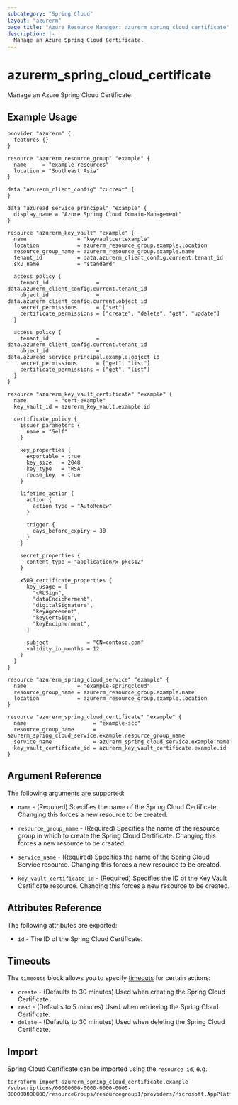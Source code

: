 ```yaml
---
subcategory: "Spring Cloud"
layout: "azurerm"
page_title: "Azure Resource Manager: azurerm_spring_cloud_certificate"
description: |-
  Manage an Azure Spring Cloud Certificate.
---
```


# azurerm_spring_cloud_certificate

Manage an Azure Spring Cloud Certificate.

## Example Usage

```hcl
provider "azurerm" {
  features {}
}

resource "azurerm_resource_group" "example" {
  name     = "example-resources"
  location = "Southeast Asia"
}

data "azurerm_client_config" "current" {
}

data "azuread_service_principal" "example" {
  display_name = "Azure Spring Cloud Domain-Management"
}

resource "azurerm_key_vault" "example" {
  name                = "keyvaultcertexample"
  location            = azurerm_resource_group.example.location
  resource_group_name = azurerm_resource_group.example.name
  tenant_id           = data.azurerm_client_config.current.tenant_id
  sku_name            = "standard"

  access_policy {
    tenant_id               = data.azurerm_client_config.current.tenant_id
    object_id               = data.azurerm_client_config.current.object_id
    secret_permissions      = ["set"]
    certificate_permissions = ["create", "delete", "get", "update"]
  }

  access_policy {
    tenant_id               = data.azurerm_client_config.current.tenant_id
    object_id               = data.azuread_service_principal.example.object_id
    secret_permissions      = ["get", "list"]
    certificate_permissions = ["get", "list"]
  }
}

resource "azurerm_key_vault_certificate" "example" {
  name         = "cert-example"
  key_vault_id = azurerm_key_vault.example.id

  certificate_policy {
    issuer_parameters {
      name = "Self"
    }

    key_properties {
      exportable = true
      key_size   = 2048
      key_type   = "RSA"
      reuse_key  = true
    }

    lifetime_action {
      action {
        action_type = "AutoRenew"
      }

      trigger {
        days_before_expiry = 30
      }
    }

    secret_properties {
      content_type = "application/x-pkcs12"
    }

    x509_certificate_properties {
      key_usage = [
        "cRLSign",
        "dataEncipherment",
        "digitalSignature",
        "keyAgreement",
        "keyCertSign",
        "keyEncipherment",
      ]

      subject            = "CN=contoso.com"
      validity_in_months = 12
    }
  }
}

resource "azurerm_spring_cloud_service" "example" {
  name                = "example-springcloud"
  resource_group_name = azurerm_resource_group.example.name
  location            = azurerm_resource_group.example.location
}

resource "azurerm_spring_cloud_certificate" "example" {
  name                     = "example-scc"
  resource_group_name      = azurerm_spring_cloud_service.example.resource_group_name
  service_name             = azurerm_spring_cloud_service.example.name
  key_vault_certificate_id = azurerm_key_vault_certificate.example.id
}
```

## Argument Reference

The following arguments are supported:

* `name` - (Required) Specifies the name of the Spring Cloud Certificate. Changing this forces a new resource to be created.

* `resource_group_name` - (Required) Specifies the name of the resource group in which to create the Spring Cloud Certificate. Changing this forces a new resource to be created.

* `service_name` - (Required) Specifies the name of the Spring Cloud Service resource. Changing this forces a new resource to be created.

* `key_vault_certificate_id` - (Required) Specifies the ID of the Key Vault Certificate resource. Changing this forces a new resource to be created.

## Attributes Reference

The following attributes are exported:

* `id` - The ID of the Spring Cloud Certificate.

## Timeouts

The `timeouts` block allows you to specify [timeouts](https://www.terraform.io/docs/configuration/resources.html#timeouts) for certain actions:

* `create` - (Defaults to 30 minutes) Used when creating the Spring Cloud Certificate.
* `read` - (Defaults to 5 minutes) Used when retrieving the Spring Cloud Certificate.
* `delete` - (Defaults to 30 minutes) Used when deleting the Spring Cloud Certificate.

## Import

Spring Cloud Certificate can be imported using the `resource id`, e.g.

```shell
terraform import azurerm_spring_cloud_certificate.example /subscriptions/00000000-0000-0000-0000-000000000000/resourceGroups/resourcegroup1/providers/Microsoft.AppPlatform/Spring/spring1/certificates/cert1
```
